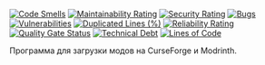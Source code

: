 [![Code Smells][code_smells_badge]][code_smells_link]
[![Maintainability Rating][maintainability_rating_badge]][maintainability_rating_link]
[![Security Rating][security_rating_badge]][security_rating_link]
[![Bugs][bugs_badge]][bugs_link]
[![Vulnerabilities][vulnerabilities_badge]][vulnerabilities_link]
[![Duplicated Lines (%)][duplicated_lines_density_badge]][duplicated_lines_density_link]
[![Reliability Rating][reliability_rating_badge]][reliability_rating_link]
[![Quality Gate Status][quality_gate_status_badge]][quality_gate_status_link]
[![Technical Debt][technical_debt_badge]][technical_debt_link]
[![Lines of Code][lines_of_code_badge]][lines_of_code_link]

Программа для загрузки модов на CurseForge и Modrinth.

<!----------------------------------------------------------------------------->

[code_smells_badge]: https://sonarcloud.io/api/project_badges/measure?project=hummel009_Minecraft-Mod-Platforms-Uploader&metric=code_smells

[code_smells_link]: https://sonarcloud.io/summary/overall?id=hummel009_Minecraft-Mod-Platforms-Uploader

[maintainability_rating_badge]: https://sonarcloud.io/api/project_badges/measure?project=hummel009_Minecraft-Mod-Platforms-Uploader&metric=sqale_rating

[maintainability_rating_link]: https://sonarcloud.io/summary/overall?id=hummel009_Minecraft-Mod-Platforms-Uploader

[security_rating_badge]: https://sonarcloud.io/api/project_badges/measure?project=hummel009_Minecraft-Mod-Platforms-Uploader&metric=security_rating

[security_rating_link]: https://sonarcloud.io/summary/overall?id=hummel009_Minecraft-Mod-Platforms-Uploader

[bugs_badge]: https://sonarcloud.io/api/project_badges/measure?project=hummel009_Minecraft-Mod-Platforms-Uploader&metric=bugs

[bugs_link]: https://sonarcloud.io/summary/overall?id=hummel009_Minecraft-Mod-Platforms-Uploader

[vulnerabilities_badge]: https://sonarcloud.io/api/project_badges/measure?project=hummel009_Minecraft-Mod-Platforms-Uploader&metric=vulnerabilities

[vulnerabilities_link]: https://sonarcloud.io/summary/overall?id=hummel009_Minecraft-Mod-Platforms-Uploader

[duplicated_lines_density_badge]: https://sonarcloud.io/api/project_badges/measure?project=hummel009_Minecraft-Mod-Platforms-Uploader&metric=duplicated_lines_density

[duplicated_lines_density_link]: https://sonarcloud.io/summary/overall?id=hummel009_Minecraft-Mod-Platforms-Uploader

[reliability_rating_badge]: https://sonarcloud.io/api/project_badges/measure?project=hummel009_Minecraft-Mod-Platforms-Uploader&metric=reliability_rating

[reliability_rating_link]: https://sonarcloud.io/summary/overall?id=hummel009_Minecraft-Mod-Platforms-Uploader

[quality_gate_status_badge]: https://sonarcloud.io/api/project_badges/measure?project=hummel009_Minecraft-Mod-Platforms-Uploader&metric=alert_status

[quality_gate_status_link]: https://sonarcloud.io/summary/overall?id=hummel009_Minecraft-Mod-Platforms-Uploader

[technical_debt_badge]: https://sonarcloud.io/api/project_badges/measure?project=hummel009_Minecraft-Mod-Platforms-Uploader&metric=sqale_index

[technical_debt_link]: https://sonarcloud.io/summary/overall?id=hummel009_Minecraft-Mod-Platforms-Uploader

[lines_of_code_badge]: https://sonarcloud.io/api/project_badges/measure?project=hummel009_Minecraft-Mod-Platforms-Uploader&metric=ncloc

[lines_of_code_link]: https://sonarcloud.io/summary/overall?id=hummel009_Minecraft-Mod-Platforms-Uploader
